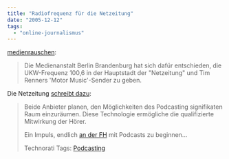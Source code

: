 ```yaml
---
title: "Radiofrequenz für die Netzeitung"
date: "2005-12-12"
tags: 
  - "online-journalismus"
---
```


[medienrauschen](http://www.medienrauschen.de/archiv/2005/12/05/die-netzeitung-macht-radio/):

> Die Medienanstalt Berlin Brandenburg hat sich dafür entschieden, die UKW-Frequenz 100,6 in der Hauptstadt der "Netzeitung" und Tim Renners 'Motor Music'-Sender zu geben.

Die Netzeitung [schreibt dazu](http://www.netzeitung.de/medien/371101.html):

> Beide Anbieter planen, den Möglichkeiten des Podcasting signifikaten Raum einzuräumen. Diese Technologie ermögliche die qualifizierte Mitwirkung der Hörer.
> 
> Ein Impuls, endlich [an der FH](http://www.fh-joanneum.at/) mit Podcasts zu beginnen...
> 
> Technorati Tags: [Podcasting](http://www.technorati.com/tag/Podcasting)
